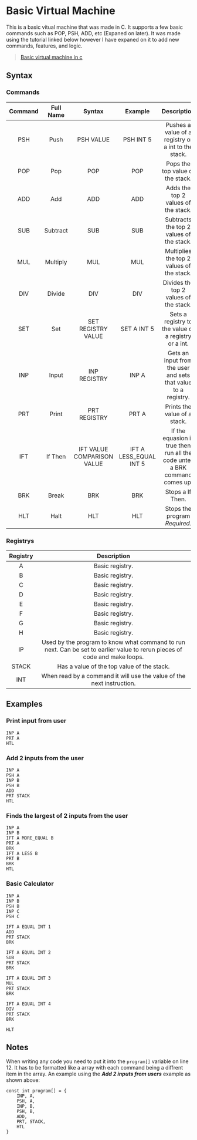 
# Basic Virtual Machine

This is a basic vitual machine that was made in C. It supports a few basic commands such as POP, PSH, ADD, etc (Expaned on later). It was made using the tutorial linked below however I have expaned on it to add new commands, features, and logic.

> [Basic virtual machine in c](https://felix.engineer/blogs/virtual-machine-in-c/)

## Syntax

### Commands

|Command|Full Name|Syntax                    |Example               |Description                                                                 |
|:-----:|:-------:|:------------------------:|:--------------------:|:--------------------------------------------------------------------------:|
|PSH    |Push     |PSH VALUE                 |PSH INT 5             |Pushes a value of a registry or a int to the stack.                         |
|POP    |Pop      |POP                       |POP                   |Pops the top value of the stack.                                            |
|ADD    |Add      |ADD                       |ADD                   |Adds the top 2 values of the stack.                                         |
|SUB    |Subtract |SUB                       |SUB                   |Subtracts the top 2 values of the stack.                                    |
|MUL    |Multiply |MUL                       |MUL                   |Multiplies the top 2 values of the stack.                                   |
|DIV    |Divide   |DIV                       |DIV                   |Divides the top 2 values of the stack.                                      |
|SET    |Set      |SET REGISTRY VALUE        |SET A INT 5           |Sets a registry to the value of a registry or a int.                        |
|INP    |Input    |INP REGISTRY              |INP A                 |Gets an input from the user and sets that value to a registry.              |
|PRT    |Print    |PRT REGISTRY              |PRT A                 |Prints the value of a stack.                                                |
|IFT    |If Then  |IFT VALUE COMPARISON VALUE|IFT A LESS_EQUAL INT 5|If the equasion is true then run all the code untell a BRK command comes up.|
|BRK    |Break    |BRK                       |BRK                   |Stops a If Then.                                                            |
|HLT    |Halt     |HLT                       |HLT                   |Stops the program *Required*.                                               |

### Registrys

|Registry|Description                                                                                                              |
|:------:|:-----------------------------------------------------------------------------------------------------------------------:|
|A       |Basic registry.                                                                                                          |
|B       |Basic registry.                                                                                                          |
|C       |Basic registry.                                                                                                          |
|D       |Basic registry.                                                                                                          |
|E       |Basic registry.                                                                                                          |
|F       |Basic registry.                                                                                                          |
|G       |Basic registry.                                                                                                          |
|H       |Basic registry.                                                                                                          |
|IP      |Used by the program to know what command to run next. Can be set to earlier value to rerun pieces of code and make loops.|
|STACK   |Has a value of the top value of the stack.                                                                               |
|INT     |When read by a command it will use the value of the next instruction.                                                    |

## Examples

### Print input from user

    INP A  
    PRT A  
    HTL  

### Add 2 inputs from the user

    INP A  
    PSH A  
    INP B  
    PSH B  
    ADD  
    PRT STACK  
    HTL  

### Finds the largest of 2 inputs from the user

    INP A  
    INP B  
    IFT A MORE_EQUAL B  
    PRT A  
    BRK  
    IFT A LESS B  
    PRT B  
    BRK  
    HTL  

### Basic Calculator

    INP A  
    INP B  
    PSH B  
    INP C  
    PSH C  

    IFT A EQUAL INT 1  
    ADD  
    PRT STACK  
    BRK  

    IFT A EQUAL INT 2  
    SUB  
    PRT STACK  
    BRK  

    IFT A EQUAL INT 3  
    MUL  
    PRT STACK  
    BRK  

    IFT A EQUAL INT 4  
    DIV  
    PRT STACK  
    BRK  

    HLT  
    
## Notes

When writing any code you need to put it into the `program[]` variable on line 12. It has to be formatted like a array with each command being a diffrent item in the array. An example using the ***Add 2 inputs from users*** example as shown above:

    const int program[] = {
        INP, A,  
        PSH, A,  
        INP, B,  
        PSH, B,  
        ADD,  
        PRT, STACK,  
        HTL  
    }
